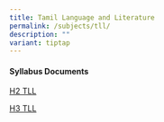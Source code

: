 ```yaml
---
title: Tamil Language and Literature
permalink: /subjects/tll/
description: ""
variant: tiptap
---
```

<h4><strong>Syllabus Documents</strong></h4>
<p><a href="https://www.seab.gov.sg/docs/default-source/national-examinations/syllabus/alevel/2025-a-level-syllabus/9577_y25_sy.pdf" rel="noopener noreferrer nofollow" target="_blank">H2 TLL</a>
</p>
<p><a href="https://www.seab.gov.sg/docs/default-source/national-examinations/syllabus/alevel/2025-a-level-syllabus/9941_y25_sy.pdf" rel="noopener noreferrer nofollow" target="_blank">H3 TLL</a>
</p>